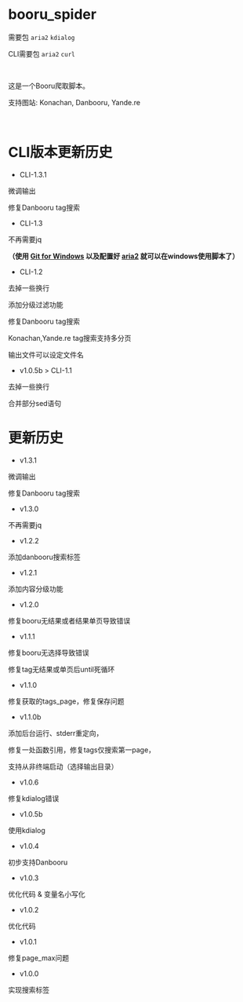 # booru_spider
需要包 `aria2` `kdialog`

CLI需要包 `aria2` `curl`

<br>

这是一个Booru爬取脚本。

支持图站: Konachan, Danbooru, Yande.re

<br>

# CLI版本更新历史

* CLI-1.3.1

 微调输出
 
 修复Danbooru tag搜索
 
* CLI-1.3
 
 不再需要jq 
 
 <b>（使用 [Git for Windows](https://git-scm.com/download/win) 以及配置好 [aria2](https://github.com/aria2/aria2/releases) 就可以在windows使用脚本了）</b>
 
* CLI-1.2

 去掉一些换行
 
 添加分级过滤功能
 
 修复Danbooru tag搜索
 
 Konachan,Yande.re tag搜索支持多分页
 
 输出文件可以设定文件名

* v1.0.5b > CLI-1.1

 去掉一些换行

 合并部分sed语句


# 更新历史

* v1.3.1

 微调输出
 
 修复Danbooru tag搜索
 
* v1.3.0
 
 不再需要jq
 
* v1.2.2

 添加danbooru搜索标签

* v1.2.1

 添加内容分级功能
 
* v1.2.0

 修复booru无结果或者结果单页导致错误

* v1.1.1

 修复booru无选择导致错误
 
 修复tag无结果或单页后until死循环

* v1.1.0

 修复获取的tags_page，修复保存问题

* v1.1.0b

 添加后台运行、stderr重定向，

 修复一处函数引用，修复tags仅搜索第一page，

 支持从非终端启动（选择输出目录）

* v1.0.6

 修复kdialog错误

* v1.0.5b

使用kdialog

* v1.0.4

 初步支持Danbooru

* v1.0.3

 优化代码 & 变量名小写化

* v1.0.2

 优化代码

* v1.0.1

 修复page_max问题

* v1.0.0

 实现搜索标签
